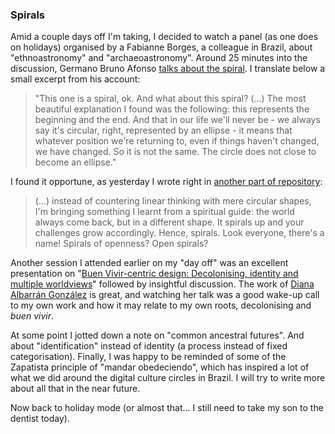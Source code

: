 ### Spirals

Amid a couple days off I'm taking, I decided to watch a panel (as one does on holidays) organised by a Fabianne Borges, a colleague in Brazil, about "ethnoastronomy" and "archaeoastronomy". Around 25 minutes into the discussion, Germano Bruno Afonso [talks about the spiral](https://youtu.be/Cxmm7aFqkLc?t=1478
). I translate below a small excerpt from his account:

> "This one is a spiral, ok. And what about this spiral? (...) The most beautiful explanation I found was the following: this represents the beginning and the end. And that in our life we'll never be - we always say it's circular, right, represented by an ellipse - it means that whatever position we're returning to, even if things haven't changed, we have changed. So it is not the same. The circle does not close to become an ellipse."

I found it opportune, as yesterday I wrote right in [another part of repository](../spiral/README.md):

> (...) instead of countering linear thinking with mere circular shapes, I'm bringing something I learnt from a spiritual guide: the world always come back, but in a different shape. It spirals up and your challenges grow accordingly.
> Hence, spirals. Look everyone, there's a name! Spirals of openness? Open spirals?

Another session I attended earlier on my "day off" was an excellent presentation on "[Buen Vivir-centric design: Decolonising, identity and multiple worldviews](https://www.eventbrite.com.au/e/buen-vivir-centric-design-decolonising-identity-and-multiple-worldviews-tickets-124041317921)" followed by insightful discussion. The work of [Diana Albarr&aacute;n Gonz&aacute;lez](https://www.linkedin.com/in/albarrandiana/) is great, and watching her talk was a good wake-up call to my own work and how it may relate to my own roots, decolonising and *buen vivir*.

At some point I jotted down a note on "common ancestral futures". And about "identification" instead of identity (a process instead of fixed categorisation). Finally, I was happy to be reminded of some of the Zapatista principle of "mandar obedeciendo", which has inspired a lot of what we did around the digital culture circles in Brazil. I will try to write more about all that in the near future.

Now back to holiday mode (or almost that... I still need to take my son to the dentist today).
